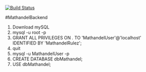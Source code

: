 [![Build Status](https://travis-ci.org/Kubster96/MathandelBackend.svg?branch=master)](https://travis-ci.org/Kubster96/MathandelBackend)

#MathandelBackend


1. Download mySQL
2. mysql -u root -p
3. GRANT ALL PRIVILEGES ON *.* TO 'MathandelUser'@'localhost' IDENTIFIED BY 'MathandelRulez';
4. quit
5. mysql -u MathandelUser -p
6. CREATE DATABASE dbMathandel;
7. USE dbMathandel;
